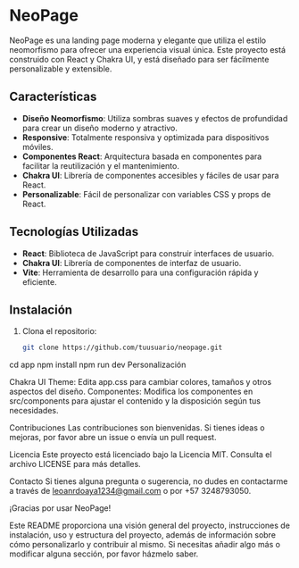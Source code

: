 # NeoPage

NeoPage es una landing page moderna y elegante que utiliza el estilo neomorfismo para ofrecer una experiencia visual única. Este proyecto está construido con React y Chakra UI, y está diseñado para ser fácilmente personalizable y extensible.

## Características

- **Diseño Neomorfismo**: Utiliza sombras suaves y efectos de profundidad para crear un diseño moderno y atractivo.
- **Responsive**: Totalmente responsiva y optimizada para dispositivos móviles.
- **Componentes React**: Arquitectura basada en componentes para facilitar la reutilización y el mantenimiento.
- **Chakra UI**: Librería de componentes accesibles y fáciles de usar para React.
- **Personalizable**: Fácil de personalizar con variables CSS y props de React.

## Tecnologías Utilizadas

- **React**: Biblioteca de JavaScript para construir interfaces de usuario.
- **Chakra UI**: Librería de componentes de interfaz de usuario.
- **Vite**: Herramienta de desarrollo para una configuración rápida y eficiente.

## Instalación

1. Clona el repositorio:
   ```bash
   git clone https://github.com/tuusuario/neopage.git
   
cd app
npm install
npm run dev
Personalización

Chakra UI Theme: Edita app.css para cambiar colores, tamaños y otros aspectos del diseño.
Componentes: Modifica los componentes en src/components para ajustar el contenido y la disposición según tus necesidades.

Contribuciones
Las contribuciones son bienvenidas. Si tienes ideas o mejoras, por favor abre un issue o envía un pull request.

Licencia
Este proyecto está licenciado bajo la Licencia MIT. Consulta el archivo LICENSE para más detalles.

Contacto
Si tienes alguna pregunta o sugerencia, no dudes en contactarme a través de leoanrdoaya1234@gmail.com o por +57 3248793050.

¡Gracias por usar NeoPage!

Este README proporciona una visión general del proyecto, instrucciones de instalación, uso y estructura del proyecto, además de información sobre cómo personalizarlo y contribuir al mismo. Si necesitas añadir algo más o modificar alguna sección, por favor házmelo saber.
